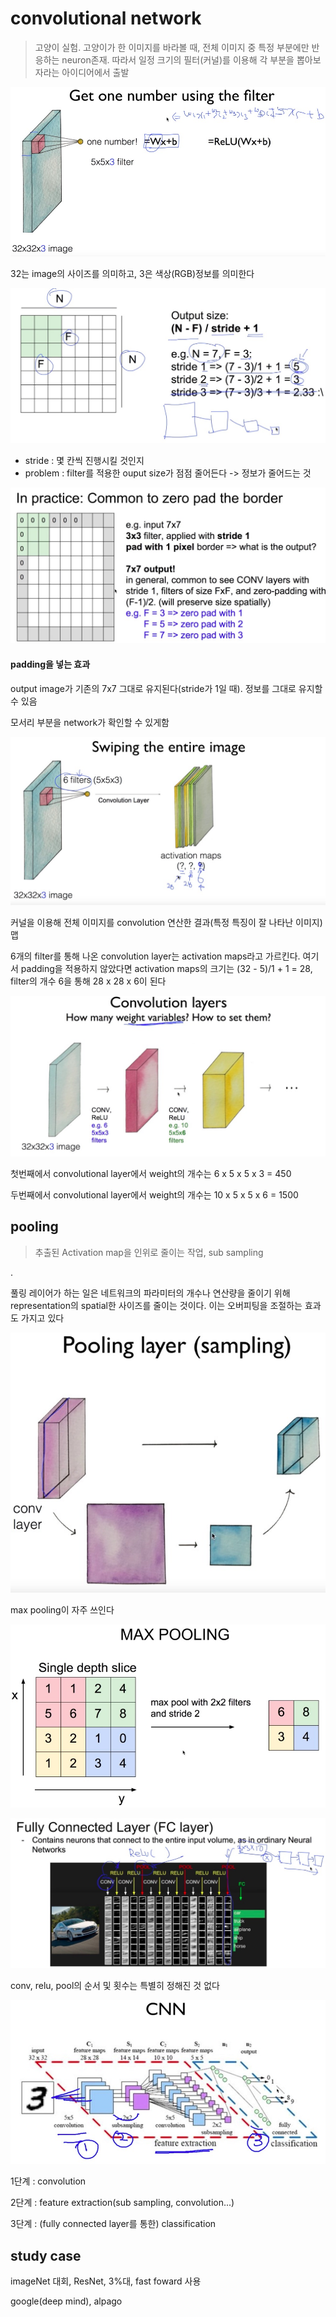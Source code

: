 # convolutional network

> 고양이 실험. 고양이가 한 이미지를 바라볼 때, 전체 이미지 중 특정 부분에만 반응하는 neuron존재. 따라서 일정 크기의 필터(커널)를 이용해 각 부분을 뽑아보자라는 아이디어에서 출발



![000](./000.jpg)



32는 image의 사이즈를 의미하고, 3은 색상(RGB)정보를 의미한다



![00](./00.jpg)



* stride : 몇 칸씩 진행시킬 것인지
* problem : filter를 적용한 ouput size가 점점 줄어든다 -> 정보가 줄어드는 것



![01](./01.jpg)



#### padding을 넣는 효과

output image가 기존의 7x7 그대로 유지된다(stride가 1일 때). 정보를 그대로 유지할 수 있음

모서리 부분을 network가 확인할 수 있게함



![02](./02.jpg)



커널을 이용해 전체 이미지를 convolution 연산한 결과(특정 특징이 잘 나타난 이미지) 맵

6개의 filter를 통해 나온 convolution layer는 activation maps라고 가르킨다. 여기서 padding을 적용하지 않았다면 activation maps의 크기는 (32 - 5)/1 + 1 = 28, filter의 개수 6을 통해 28 x 28 x 6이 된다



![03](./03.jpg)



첫번째에서 convolutional layer에서 weight의 개수는 6 x 5 x 5 x 3 = 450

두번째에서 convolutional layer에서 weight의 개수는 10 x 5 x 5 x 6 = 1500





## pooling

>  추출된 Activation map을 인위로 줄이는 작업, sub sampling

.

풀링 레이어가 하는 일은 네트워크의 파라미터의 개수나 연산량을 줄이기 위해 representation의 spatial한 사이즈를 줄이는 것이다. 이는 오버피팅을 조절하는 효과도 가지고 있다





![05](./05.jpg)





max pooling이 자주 쓰인다



![04](./04.jpg)





![06](./06.jpg)



conv, relu, pool의 순서 및 횟수는 특별히 정해진 것 없다



![07](./07.jpg)



1단계 : convolution

2단계 : feature extraction(sub sampling, convolution...)

3단계 : (fully connected layer를 통한) classification



## study case

imageNet 대회, ResNet, 3%대, fast foward 사용

google(deep mind), alpago